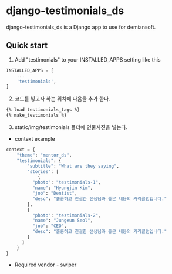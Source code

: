 django-testimonials_ds
==========

django-testimonials_ds is a Django app to use for demiansoft.

Quick start
------------

1. Add "testimonials" to your INSTALLED_APPS setting like this
```python
INSTALLED_APPS = [
    ...
    'testimonials',
]
```

2. 코드를 넣고자 하는 위치에 다음을 추가 한다.
```html
{% load testimonials_tags %}
{% make_testimonials %}
```

3. static/img/testimonials 폴더에 인물사진을 넣는다.

* context example
```python
context = {
    "theme": "mentor_ds",
    "testimonials": {
        "subtitle": "What are they saying",
        "stories": [
            {
          "photo": "testimonials-1",
          "name": "Hyungjin Kim",
          "job": "Dentist",
          "desc": "훌륭하고 친절한 선생님과 좋은 내용의 커리큘럼입니다."
        },
        {
          "photo": "testimonials-2",
          "name": "Jungeun Seol",
          "job": "CEO",
          "desc": "훌륭하고 친절한 선생님과 좋은 내용의 커리큘럼입니다."
        }
      ]
    }
}
```


* Required vendor - swiper

